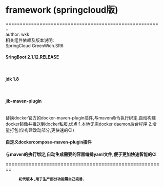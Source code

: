 # framework (springcloud版)
=======================================================</br>
author: wkk</br>
相关组件依赖及版本说明: </br>
<font>SpringCloud GreenWich.SR6</font> </br>
<h4>SringBoot 2.1.12.RELEASE</h4></br>
<h4>jdk 1.8</h4></br>
<h4>jib-maven-plugin</h4> </br>
<font>替换docker官方的docker-maven-plugin插件,与maven命令执行绑定,自动构建docker镜像并推送到docker私服,优点:1.本地无需docker daemon后台程序 2.增量打包(仅构建改动部分,更快速的CI)
</font></br>
<h4>自定义dockercompose-maven-plugin插件<h4> 与maven的执行绑定,自动生成需要的容器编排yaml文件,便于更加快速智能的CI</br>

=======================================================</br>

          初代版本,用于生产部分功能需自己完善.
